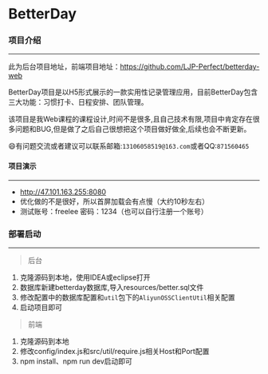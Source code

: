 BetterDay
===========================
### 项目介绍
---
此为后台项目地址，前端项目地址：https://github.com/LJP-Perfect/betterday-web

BetterDay项目是以H5形式展示的一款实用性记录管理应用，目前BetterDay包含三大功能：习惯打卡、日程安排、团队管理。

该项目是我Web课程的课程设计,时间不是很多,且自己技术有限,项目中肯定存在很多问题和BUG,但是做了之后自己很想把这个项目做好做全,后续也会不断更新。

:smile:有问题交流或者建议可以联系邮箱:`13106058519@163.com`或者QQ:`871560465`



#### 项目演示
-----------
- http://47.101.163.255:8080
- 优化做的不是很好，所以首屏加载会有点慢（大约10秒左右）
- 测试账号：freelee 密码：1234（也可以自行注册一个账号）



### 部署启动
-----------
> 后台
1. 克隆源码到本地，使用IDEA或eclipse打开
2. 数据库新建betterday数据库,导入resources/better.sql文件
3. 修改配置中的数据库配置和`util`包下的`AliyunOSSClientUtil`相关配置
4. 启动项目即可

> 前端
1. 克隆源码到本地
2. 修改config/index.js和src/util/require.js相关Host和Port配置
3. npm install、npm run dev启动即可




